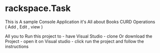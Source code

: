 # rackspace.Task

This is A sample Console Application
it's All about Books CURD Operations ( Add , Edit , view ) 

All you to Run this project to 
      - have Visual Studio 
      - clone Or download the Project 
      - open it on Visual studio 
      - click run the project and follow the instructions
      
      
